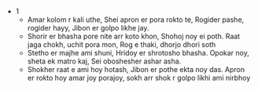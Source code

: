 - 1
	- Amar kolom r kali uthe,
	  Shei apron er pora rokto te,
	  Rogider pashe, rogider hayy,
	  Jibon er golpo likhe jay.
	- Shorir er bhasha pore nite arr koto khon,
	  Shohoj noy ei poth.
	  Raat jaga chokh, uchit pora mon,
	  Rog e thaki, dhorjo dhori soth
	- Stetho er majhe ami shuni,
	  Hridoy er shrotosho bhasha.
	  Opokar noy, sheta ek matro kaj,
	  Sei oboshesher ashar asha.
	- Shokher raat e ami hoy hotash,
	  Jibon er pothe ekta noy das.
	  Apron er rokto hoy amar joy porajoy,
	  sokh arr shok r golpo likhi ami nirbhoy